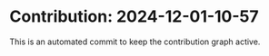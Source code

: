 # Contribution: 2024-12-01-10-57
This is an automated commit to keep the contribution graph active.
